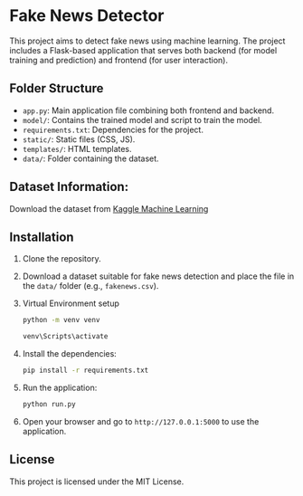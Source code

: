 # Fake News Detector

This project aims to detect fake news using machine learning. The project includes a Flask-based application that serves both backend (for model training and prediction) and frontend (for user interaction).

## Folder Structure

- `app.py`: Main application file combining both frontend and backend.
- `model/`: Contains the trained model and script to train the model.
- `requirements.txt`: Dependencies for the project.
- `static/`: Static files (CSS, JS).
- `templates/`: HTML templates.
- `data/`: Folder containing the dataset.

## Dataset Information:

Download the dataset from [Kaggle Machine Learning](https://www.kaggle.com/datasets/emineyetm/fake-news-detection-datasets)

## Installation

1. Clone the repository.

2. Download a dataset suitable for fake news detection and place the file in the `data/` folder (e.g., `fakenews.csv`).

3. Virtual Environment setup
    
    ```bash
    python -m venv venv
    ```
    
    ```bash
    venv\Scripts\activate
    ```

3. Install the dependencies:
    ```bash
    pip install -r requirements.txt
    ```

4. Run the application:
    ```bash
    python run.py
    ```
6. Open your browser and go to `http://127.0.0.1:5000` to use the application.

## License

This project is licensed under the MIT License.

